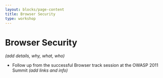 ```yaml
---
layout: blocks/page-content
title: Browser Security
type: workshop
---
```


# Browser Security

_(add details, why, what, who)_

* Follow up from the successful Browser track session at the OWASP 2011 Summit _(add links and info)_
